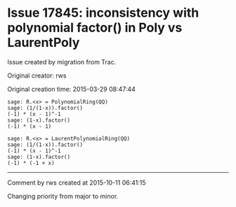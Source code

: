 # Issue 17845: inconsistency with polynomial factor() in Poly vs LaurentPoly

Issue created by migration from Trac.

Original creator: rws

Original creation time: 2015-03-29 08:47:44


```
sage: R.<x> = PolynomialRing(QQ)
sage: (1/(1-x)).factor()
(-1) * (x - 1)^-1
sage: (1-x).factor()
(-1) * (x - 1)

sage: R.<x> = LaurentPolynomialRing(QQ)
sage: (1/(1-x)).factor()
(-1) * (x - 1)^-1
sage: (1-x).factor()
(-1) * (-1 + x)
```




---

Comment by rws created at 2015-10-11 06:41:15

Changing priority from major to minor.
